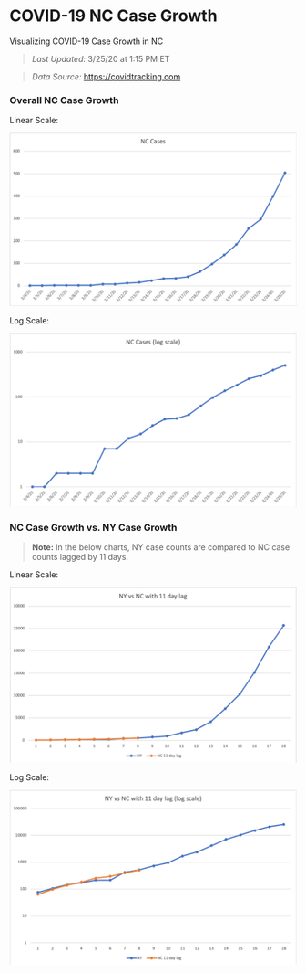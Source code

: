 # COVID-19 NC Case Growth
Visualizing COVID-19 Case Growth in NC

> *Last Updated:* 3/25/20 at 1:15 PM ET

> *Data Source:* https://covidtracking.com

### Overall NC Case Growth

Linear Scale:

![NC Case Growth linear scale](https://raw.githubusercontent.com/mboglesby/COVID-19_NC_Case_Growth/master/NC_Cases_linear.png)

Log Scale:

![NC Case Growth log scale](https://raw.githubusercontent.com/mboglesby/COVID-19_NC_Case_Growth/master/NC_Cases_log.png)

### NC Case Growth vs. NY Case Growth

> **Note:** In the below charts, NY case counts are compared to NC case counts lagged by 11 days.

Linear Scale:

![NC vs. NY Case Growth linear scale](https://raw.githubusercontent.com/mboglesby/COVID-19_NC_Case_Growth/master/NY_vs_NC_with_lag_linear.png)

Log Scale:

![NC vs. NY Case Growth log scale](https://raw.githubusercontent.com/mboglesby/COVID-19_NC_Case_Growth/master/NY_vs_NC_with_lag_log.png)
